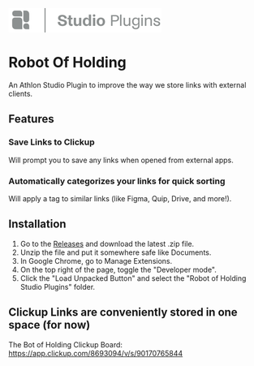 ![](https://raw.githubusercontent.com/athlonstudio/Robot-Of-Holding_Studio-Plugins/main/images/studio-plugins.svg?token=GHSAT0AAAAAACPFF45T3Q4BAJBADBUPO65YZP3CUDQ)
# Robot Of Holding
An Athlon Studio Plugin to improve the way we store links with external clients. 

## Features
### Save Links to Clickup
Will prompt you to save any links when opened from external apps.

### Automatically categorizes your links for quick sorting
Will apply a tag to similar links (like Figma, Quip, Drive, and more!).

## Installation
1. Go to the [Releases](https://github.com/athlonstudio/Robot-Of-Holding_Studio-Plugins/releases) and download the latest .zip file.
2. Unzip the file and put it somewhere safe like Documents.
3. In Google Chrome, go to Manage Extensions.
5. On the top right of the page, toggle the "Developer mode".
6. Click the "Load Unpacked Button" and select the "Robot of Holding Studio Plugins" folder.

## Clickup Links are conveniently stored in one space (for now)
The Bot of Holding Clickup Board: https://app.clickup.com/8693094/v/s/90170765844
